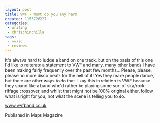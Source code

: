 ```yaml
---
layout: post
title: VWF - Wont do you any harm
created: 1155726227
categories:
 - writing
 - chrischinchilla
tags: 
 - music 
 - reviews
---
```


It's always hard to judge a band on one track, but on the basis of this one I'd like to reiterate a statement to VWF and many, many other bands I have been making fairly frequently over the past few months... Please, please, please no more disco beats for the hell of it! Yes they make people dance, but there are other ways to do that. I say this in relation to VWF because they sound like a band who'd rather be playing some sort of ska/rock-riffage crossover, and whilst that might not be 100% original either, follow what is right for you, not what the scene is telling you to do.

<a href='https://www.vwfband.co.uk/' target='_blank'>www.vwfband.co.uk</a>

Published in Maps Magazine
